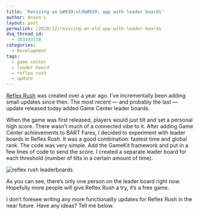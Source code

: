 ```yaml
---
title: 'Reviving an &#039;old&#039; app with leader boards'
author: Anson L
layout: post
permalink: /2010/12/reviving-an-old-app-with-leader-boards
dsq_thread_id:
  - 383193738
categories:
  - Development
tags:
  - game center
  - leader board
  - reflex rush
  - update
---
```

<a rel="nofollow" href="http://itunes.com/apps/reflexrush">Reflex Rush</a> was created over a year ago. I&#8217;ve incrementally been adding small updates since then. The most recent — and probably the last — update released today added Game Center leader boards.

When the game was first released, players would just tilt and set a personal high score. There wasn&#8217;t much of a connected vibe to it. After adding Game Center achievements to BART Fares, I decided to experiment with leader boards in Reflex Rush. It was a good combination: fastest time and global rank. The code was very simple. Add the GameKit framework and put in a few lines of code to send the score. I created a separate leader board for each threshold (number of tilts in a certain amount of time).

<img class="aligncenter size-full wp-image-319" title="reflex rush leaderboards" src="https://i1.wp.com/apparentetch.com/wp-content/uploads/2010/12/reflex-rush-leaderboards.png?resize=500%2C333" alt="reflex rush leaderboards" data-recalc-dims="1" />

<p style="text-align: center;">
  <!--more Read More → -->
</p>

As you can see, there&#8217;s only one person on the leader board right now. Hopefully more people will give Reflex Rush a try, it&#8217;s a free game.

I don&#8217;t foresee writing any more functionality updates for Reflex Rush in the near future. Have any ideas? Tell me below.